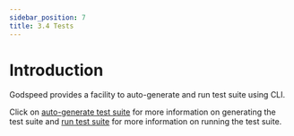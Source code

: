 ```yaml
---
sidebar_position: 7
title: 3.4 Tests
---
```


# Introduction
Godspeed provides a facility to auto-generate and run test suite using CLI.  

Click on [auto-generate test suite](../introduction-cli.md/#gen-test-suite) for more information on generating the test suite and [run test suite](../introduction-cli.md/#test) for more information on running the test suite.

